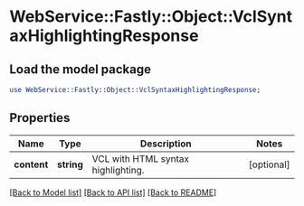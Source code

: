 # WebService::Fastly::Object::VclSyntaxHighlightingResponse

## Load the model package
```perl
use WebService::Fastly::Object::VclSyntaxHighlightingResponse;
```

## Properties
Name | Type | Description | Notes
------------ | ------------- | ------------- | -------------
**content** | **string** | VCL with HTML syntax highlighting. | [optional] 

[[Back to Model list]](../README.md#documentation-for-models) [[Back to API list]](../README.md#documentation-for-api-endpoints) [[Back to README]](../README.md)


